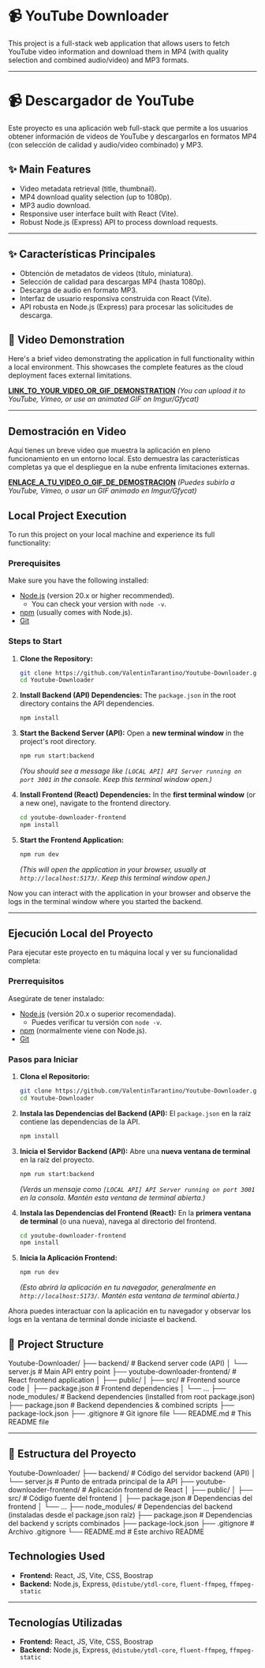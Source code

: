 # 📹 YouTube Downloader

This project is a full-stack web application that allows users to fetch YouTube video information and download them in MP4 (with quality selection and combined audio/video) and MP3 formats.

---

# 📹 Descargador de YouTube

Este proyecto es una aplicación web full-stack que permite a los usuarios obtener información de videos de YouTube y descargarlos en formatos MP4 (con selección de calidad y audio/video combinado) y MP3.

## ✨ Main Features

*   Video metadata retrieval (title, thumbnail).
*   MP4 download quality selection (up to 1080p).
*   MP3 audio download.
*   Responsive user interface built with React (Vite).
*   Robust Node.js (Express) API to process download requests.

---

## ✨ Características Principales

*   Obtención de metadatos de videos (título, miniatura).
*   Selección de calidad para descargas MP4 (hasta 1080p).
*   Descarga de audio en formato MP3.
*   Interfaz de usuario responsiva construida con React (Vite).
*   API robusta en Node.js (Express) para procesar las solicitudes de descarga.

## 🎥 Video Demonstration

Here's a brief video demonstrating the application in full functionality within a local environment. This showcases the complete features as the cloud deployment faces external limitations.

[**LINK_TO_YOUR_VIDEO_OR_GIF_DEMONSTRATION**](https://drive.google.com/file/d/1rcuH-qlrm5079Y3exV5YCG03RDwP95re/view?usp=drive_link)
*(You can upload it to YouTube, Vimeo, or use an animated GIF on Imgur/Gfycat)*

---

##  Demostración en Video

Aquí tienes un breve video que muestra la aplicación en pleno funcionamiento en un entorno local. Esto demuestra las características completas ya que el despliegue en la nube enfrenta limitaciones externas.

[**ENLACE_A_TU_VIDEO_O_GIF_DE_DEMOSTRACION**](https://drive.google.com/file/d/1rcuH-qlrm5079Y3exV5YCG03RDwP95re/view?usp=drive_link)
*(Puedes subirlo a YouTube, Vimeo, o usar un GIF animado en Imgur/Gfycat)*

##  Local Project Execution

To run this project on your local machine and experience its full functionality:

### **Prerequisites**

Make sure you have the following installed:

*   [Node.js](https://nodejs.org/en/download/) (version 20.x or higher recommended).
    *   You can check your version with `node -v`.
*   [npm](https://docs.npmjs.com/downloading-and-installing-node-js-and-npm) (usually comes with Node.js).
*   [Git](https://git-scm.com/downloads)

### **Steps to Start**

1.  **Clone the Repository:**
    ```bash
    git clone https://github.com/ValentinTarantino/Youtube-Downloader.git
    cd Youtube-Downloader
    ```

2.  **Install Backend (API) Dependencies:**
    The `package.json` in the root directory contains the API dependencies.
    ```bash
    npm install
    ```

3.  **Start the Backend Server (API):**
    Open a **new terminal window** in the project's root directory.
    ```bash
    npm run start:backend
    ```
    *(You should see a message like `[LOCAL API] API Server running on port 3001` in the console. Keep this terminal window open.)*

4.  **Install Frontend (React) Dependencies:**
    In the **first terminal window** (or a new one), navigate to the frontend directory.
    ```bash
    cd youtube-downloader-frontend
    npm install
    ```

5.  **Start the Frontend Application:**
    ```bash
    npm run dev
    ```
    *(This will open the application in your browser, usually at `http://localhost:5173/`. Keep this terminal window open.)*

Now you can interact with the application in your browser and observe the logs in the terminal window where you started the backend.

---

##  Ejecución Local del Proyecto

Para ejecutar este proyecto en tu máquina local y ver su funcionalidad completa:

### **Prerrequisitos**

Asegúrate de tener instalado:

*   [Node.js](https://nodejs.org/es/download/) (versión 20.x o superior recomendada).
    *   Puedes verificar tu versión con `node -v`.
*   [npm](https://docs.npmjs.com/downloading-and-installing-node-js-and-npm) (normalmente viene con Node.js).
*   [Git](https://git-scm.com/downloads)

### **Pasos para Iniciar**

1.  **Clona el Repositorio:**
    ```bash
    git clone https://github.com/ValentinTarantino/Youtube-Downloader.git
    cd Youtube-Downloader
    ```

2.  **Instala las Dependencias del Backend (API):**
    El `package.json` en la raíz contiene las dependencias de la API.
    ```bash
    npm install
    ```

3.  **Inicia el Servidor Backend (API):**
    Abre una **nueva ventana de terminal** en la raíz del proyecto.
    ```bash
    npm run start:backend
    ```
    *(Verás un mensaje como `[LOCAL API] API Server running on port 3001` en la consola. Mantén esta ventana de terminal abierta.)*

4.  **Instala las Dependencias del Frontend (React):**
    En la **primera ventana de terminal** (o una nueva), navega al directorio del frontend.
    ```bash
    cd youtube-downloader-frontend
    npm install
    ```

5.  **Inicia la Aplicación Frontend:**
    ```bash
    npm run dev
    ```
    *(Esto abrirá la aplicación en tu navegador, generalmente en `http://localhost:5173/`. Mantén esta ventana de terminal abierta.)*

Ahora puedes interactuar con la aplicación en tu navegador y observar los logs en la ventana de terminal donde iniciaste el backend.

## 📂 Project Structure

Youtube-Downloader/
├── backend/ # Backend server code (API)
│ └── server.js # Main API entry point
├── youtube-downloader-frontend/ # React frontend application
│ ├── public/
│ ├── src/ # Frontend source code
│ ├── package.json # Frontend dependencies
│ └── ...
├── node_modules/ # Backend dependencies (installed from root package.json)
├── package.json # Backend dependencies & combined scripts
├── package-lock.json
├── .gitignore # Git ignore file
└── README.md # This README file


---

## 📂 Estructura del Proyecto

Youtube-Downloader/
├── backend/ # Código del servidor backend (API)
│ └── server.js # Punto de entrada principal de la API
├── youtube-downloader-frontend/ # Aplicación frontend de React
│ ├── public/
│ ├── src/ # Código fuente del frontend
│ ├── package.json # Dependencias del frontend
│ └── ...
├── node_modules/ # Dependencias del backend (instaladas desde el package.json raíz)
├── package.json # Dependencias del backend y scripts combinados
├── package-lock.json
├── .gitignore # Archivo .gitignore
└── README.md # Este archivo README


##  Technologies Used

*   **Frontend:** React, JS, Vite, CSS, Boostrap
*   **Backend:** Node.js, Express, `@distube/ytdl-core`, `fluent-ffmpeg`, `ffmpeg-static`

---

##  Tecnologías Utilizadas

*   **Frontend:** React, JS, Vite, CSS, Boostrap
*   **Backend:** Node.js, Express, `@distube/ytdl-core`, `fluent-ffmpeg`, `ffmpeg-static`
